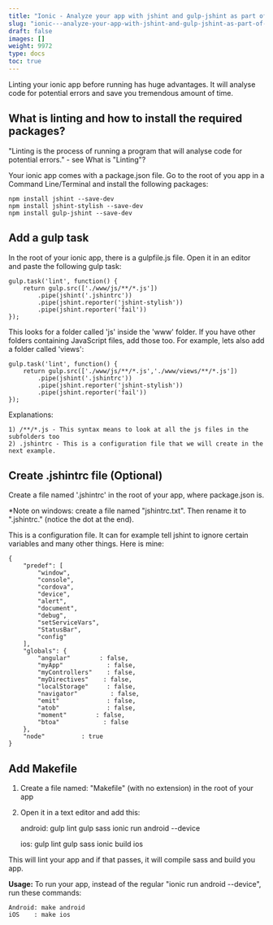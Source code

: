 ```yaml
---
title: "Ionic - Analyze your app with jshint and gulp-jshint as part of your build process"
slug: "ionic---analyze-your-app-with-jshint-and-gulp-jshint-as-part-of-your-build-process"
draft: false
images: []
weight: 9972
type: docs
toc: true
---
```


Linting your ionic app before running has huge advantages. It will analyse code for potential errors and save you tremendous amount of time. 

What is linting and how to install the required packages?
----------------

"Linting is the process of running a program that will analyse code for potential errors." - see What is "Linting"?

Your ionic app comes with a package.json file. Go to the root of you app in a Command Line/Terminal and install the following packages:

    npm install jshint --save-dev
    npm install jshint-stylish --save-dev
    npm install gulp-jshint --save-dev
 

## Add a gulp task
In the root of your ionic app, there is a gulpfile.js file. Open it in an editor and paste the following gulp task:

    gulp.task('lint', function() {
        return gulp.src(['./www/js/**/*.js']) 
            .pipe(jshint('.jshintrc'))
            .pipe(jshint.reporter('jshint-stylish')) 
            .pipe(jshint.reporter('fail'))
    });

This looks for a folder called 'js' inside the 'www' folder. If you have other folders containing JavaScript files, add those too. For example, lets also add a folder called 'views':
    
    gulp.task('lint', function() {
        return gulp.src(['./www/js/**/*.js','./www/views/**/*.js'])
            .pipe(jshint('.jshintrc'))
            .pipe(jshint.reporter('jshint-stylish')) 
            .pipe(jshint.reporter('fail'))
    });

Explanations: 

    1) /**/*.js - This syntax means to look at all the js files in the subfolders too
    2) .jshintrc - This is a configuration file that we will create in the next example. 

## Create .jshintrc file (Optional)
Create a file named '.jshintrc' in the root of your app, where package.json is.

*Note on windows: create a file named "jshintrc.txt". Then rename it to ".jshintrc." (notice the dot at the end).

This is a configuration file. It can for example tell jshint to ignore certain variables and many other things. Here is mine:

    {
        "predef": [ 
            "window",
            "console",
            "cordova",
            "device",
            "alert",
            "document",
            "debug",
            "setServiceVars",
            "StatusBar",
            "config"
        ],
        "globals": {
            "angular"        : false,
            "myApp"            : false,
            "myControllers"    : false,
            "myDirectives"    : false,
            "localStorage"     : false,
            "navigator"         : false, 
            "emit"             : false, 
            "atob"             : false,  
            "moment"        : false,
            "btoa"            : false
        },
        "node"          : true
    }

## Add Makefile
1) Create a file named: "Makefile" (with no extension) in the root of your app

2) Open it in a text editor and add this:


    android:
        gulp lint
        gulp sass
        ionic run android --device
    
    ios:
        gulp lint
        gulp sass
        ionic build ios

This will lint your app and if that passes, it will compile sass and build you app.

**Usage:** To run your app, instead of the regular "ionic run android --device", run these commands:

    Android: make android
    iOS    : make ios  

